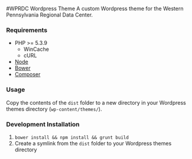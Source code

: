 #WPRDC Wordpress Theme
A custom Wordpress theme for the Western Pennsylvania Regional Data Center.

### Requirements
* PHP >= 5.3.9
  * WinCache
  * cURL
* [Node](http://nodejs.org/)
* [Bower](http://bower.io/)
* [Composer](https://getcomposer.org/)

### Usage
Copy the contents of the `dist` folder to a new directory in your Wordpress themes directory (`wp-content/themes/`).

### Development Installation
1. `bower install && npm install && grunt build`
2. Create a symlink from the `dist` folder to your Wordpress themes directory

